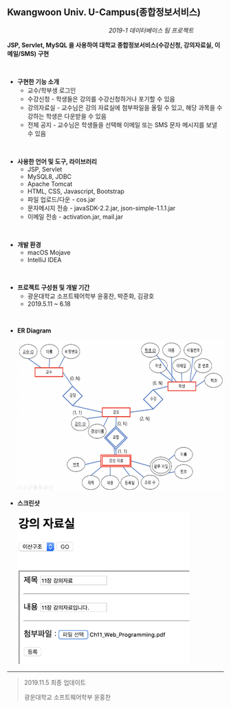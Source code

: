 ## Kwangwoon Univ. U-Campus(종합정보서비스)

&nbsp;&nbsp;&nbsp;&nbsp;&nbsp;&nbsp;&nbsp;&nbsp;&nbsp;&nbsp;&nbsp;&nbsp;&nbsp;&nbsp;&nbsp;&nbsp;&nbsp;&nbsp;&nbsp;&nbsp;&nbsp;&nbsp;&nbsp;&nbsp;&nbsp;&nbsp;&nbsp;&nbsp;&nbsp;&nbsp;&nbsp;&nbsp;&nbsp;&nbsp;&nbsp;&nbsp;&nbsp;&nbsp;&nbsp;&nbsp;&nbsp;&nbsp;&nbsp;&nbsp;&nbsp;&nbsp;&nbsp;&nbsp;&nbsp;&nbsp;&nbsp;&nbsp;&nbsp;&nbsp;&nbsp;&nbsp;&nbsp;&nbsp;&nbsp;&nbsp;*2019-1 데이터베이스 팀 프로젝트*

**JSP, Servlet, MySQL 을 사용하여 대학교 종합정보서비스(수강신청, 강의자료실, 이메일/SMS) 구현**

<br>

- **구현한 기능 소개**
  - 교수/학부생 로그인
  - 수강신청 - 학생들은 강의를 수강신청하거나 포기할 수 있음
  - 강의자료실 - 교수님은 강의 자료실에 첨부파일을 올릴 수 있고, 해당 과목을 수강하는 학생은 다운받을 수 있음
  - 전체 공지 - 교수님은 학생들을 선택해 이메일 또는 SMS 문자 메시지를 보낼 수 있음

<br>

- **사용한 언어 및 도구, 라이브러리**
  + JSP, Servlet
  + MySQL8, JDBC
  + Apache Tomcat
  + HTML, CSS, Javascript, Bootstrap
  + 파일 업로드/다운 - cos.jar  
  + 문자메시지 전송 -  javaSDK-2.2.jar, json-simple-1.1.1.jar  
  + 이메일 전송 - activation.jar, mail.jar

<br>

+ **개발 환경**
  + macOS Mojave
  + IntelliJ IDEA

<br>

- **프로젝트 구성원 및 개발 기간**
  + 광운대학교 소프트웨어학부 윤홍찬, 박준화, 김광호
  + 2019.5.11 ~ 6.18

<br>

- **ER Diagram**

  <img width="600" height="350" src="./readimg/image1.png"></img>



- **스크린샷**

  <img width="400" height="350" src="./readimg/image2.png"></img>

  

  



---

> 2019.11.5 최종 업데이트
>
> 광운대학교 소프트웨어학부 윤홍찬

